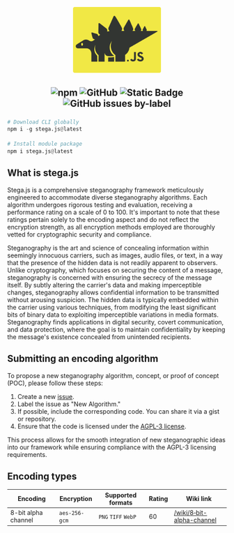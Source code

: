 <div align="center">
<p> </p>
  <img src="/readme/stega-logo-background-rounded.svg" width="40%"/>
</div>

##

<h2 align="center">
  <img src="https://img.shields.io/npm/v/stega.js?style=for-the-badge&amp;labelColor=%23313531&amp;color=%23f1e845" alt="npm">
  <img src="https://img.shields.io/github/license/notreeceharris/stega.js?style=for-the-badge&amp;labelColor=%23313531&amp;color=%23f1e845" alt="GitHub">
  <img src="https://img.shields.io/badge/supported_algorithms-1-we?style=for-the-badge&amp;labelColor=%23313531&amp;color=%23f1e845" alt="Static Badge">
  <img src="https://img.shields.io/github/issues/notreeceharris/stega.js/new%20algorithm?style=for-the-badge&amp;label=submitted%20algorithms&amp;labelColor=%23313531&amp;color=%23f1e845&amp;cacheSeconds=0" alt="GitHub issues by-label">
  <p> </p>
</h2>

```py
# Download CLI globally
npm i -g stega.js@latest

# Install module package
npm i stega.js@latest
```
## What is stega.js
Stega.js is a comprehensive steganography framework meticulously engineered to accommodate diverse steganography algorithms. Each algorithm undergoes rigorous testing and evaluation, receiving a performance rating on a scale of 0 to 100. It's important to note that these ratings pertain solely to the encoding aspect and do not reflect the encryption strength, as all encryption methods employed are thoroughly vetted for cryptographic security and compliance.

Steganography is the art and science of concealing information within seemingly innocuous carriers, such as images, audio files, or text, in a way that the presence of the hidden data is not readily apparent to observers. Unlike cryptography, which focuses on securing the content of a message, steganography is concerned with ensuring the secrecy of the message itself. By subtly altering the carrier's data and making imperceptible changes, steganography allows confidential information to be transmitted without arousing suspicion. The hidden data is typically embedded within the carrier using various techniques, from modifying the least significant bits of binary data to exploiting imperceptible variations in media formats. Steganography finds applications in digital security, covert communication, and data protection, where the goal is to maintain confidentiality by keeping the message's existence concealed from unintended recipients.

## Submitting an encoding algorithm
To propose a new steganography algorithm, concept, or proof of concept (POC), please follow these steps:

1. Create a new [issue](https://github.com/NotReeceHarris/stega.js/issues/new/choose).
2. Label the issue as "New Algorithm."
3. If possible, include the corresponding code. You can share it via a gist or repository.
4. Ensure that the code is licensed under the [AGPL-3 license](/LICENSE).

This process allows for the smooth integration of new steganographic ideas into our framework while ensuring compliance with the AGPL-3 licensing requirements.

## Encoding types

Encoding | Encryption | Supported formats | Rating | Wiki link
--- | --- | --- | --- | ---
8-bit alpha channel | `aes-256-gcm` | `PNG` `TIFF` `WebP` | 60 | [/wiki/8‐bit-alpha-channel](https://github.com/NotReeceHarris/stega.js/wiki/8%E2%80%90bit-alpha-channel)
